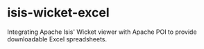 isis-wicket-excel
=================

Integrating Apache Isis' Wicket viewer with Apache POI to provide downloadable Excel spreadsheets.